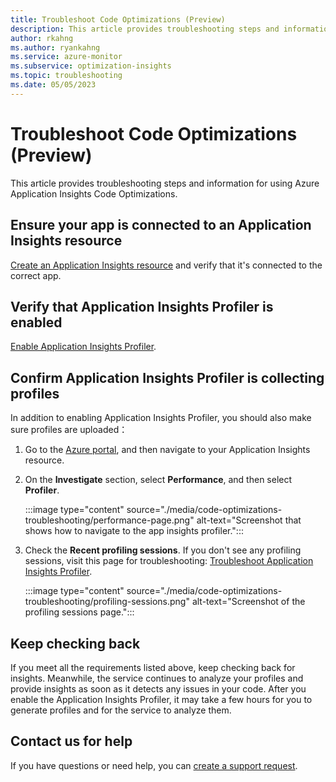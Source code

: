 ```yaml
---
title: Troubleshoot Code Optimizations (Preview)
description: This article provides troubleshooting steps and information for using Azure Application Insights Code Optimizations 
author: rkahng 
ms.author: ryankahng 
ms.service: azure-monitor
ms.subservice: optimization-insights
ms.topic: troubleshooting
ms.date: 05/05/2023
---
```


# Troubleshoot Code Optimizations (Preview)

This article provides troubleshooting steps and information for using Azure Application Insights Code Optimizations.

## Ensure your app is connected to an Application Insights resource

[Create an Application Insights resource](/azure/azure-monitor/app/create-workspace-resource) and verify that it's connected to the correct app.

## Verify that Application Insights Profiler is enabled

[Enable Application Insights Profiler](/azure/azure-monitor/profiler/profiler-overview).

## Confirm Application Insights Profiler is collecting profiles

In addition to enabling Application Insights Profiler, you should also make sure profiles are uploaded：

1. Go to the [Azure portal](https://portal.azure.com), and then navigate to your Application Insights resource.
1. On the **Investigate** section, select **Performance**, and then select **Profiler**.
    
    :::image type="content" source="./media/code-optimizations-troubleshooting/performance-page.png" alt-text="Screenshot that shows how to navigate to the app insights profiler.":::
1. Check the **Recent profiling sessions**. If you don't see any profiling sessions, visit this page for troubleshooting: [Troubleshoot Application Insights Profiler](profiler-troubleshooting.md).

    :::image type="content" source="./media/code-optimizations-troubleshooting/profiling-sessions.png" alt-text="Screenshot of the profiling sessions page.":::

## Keep checking back
    
If you meet all the requirements listed above, keep checking back for insights. Meanwhile, the service continues to analyze your profiles and provide insights as soon as it detects any issues in your code. After you enable the Application Insights Profiler, it may take a few hours for you to generate profiles and for the service to analyze them.

## Contact us for help

If you have questions or need help, you can [create a support request](https://ms.portal.azure.com/#blade/Microsoft_Azure_Support/HelpAndSupportBlade/overview?DMC=troubleshoot).

